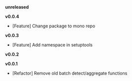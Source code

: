 
**unreleased**

**v0.0.4**
- [Feature] Change package to mono repo

**v0.0.3**
- [Feature] Add namespace in setuptools

**v0.0.2**

**v0.0.1**
- [Refactor] Remove old batch detect/aggregate functions